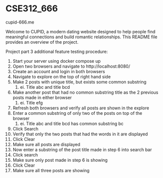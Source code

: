 # CSE312_666
cupid-666.me

Welcome to CUPID, a modern dating website designed to help people find meaningful connections and build romantic relationships. This README file provides an overview of the project.


Project part 3 additional feature testing procedure:

1. Start your server using docker compose up
2. Open two browsers and navigate to http://localhost:8080/
3. Create an account and login in both browsers
4. Navigate to explore on the top of right hand side
5. Make 2 posts with unique title, but exists some common substring
    1. ei. Title abc and title bcd
6. Make another post that had no common substring title as the 2 previous posts made in either browser
    1. ei. Title efg
7. Refresh both browsers and verify all posts are shown in the explore
8. Enter a common substring of only two of the posts on top of the browser
    1. ei. Title abc and title bcd has common substring bc
9. Click Search
10. Verify that only the two posts that had the words in it are displayed
11. Click Clear
12. Make sure all posts are displayed
13. Now enter a substring of the post title made in step 6 into search bar
14. Click search
15. Make sure only post made in step 6 is showing
16. Click Clear
17. Make sure all three posts are showing
